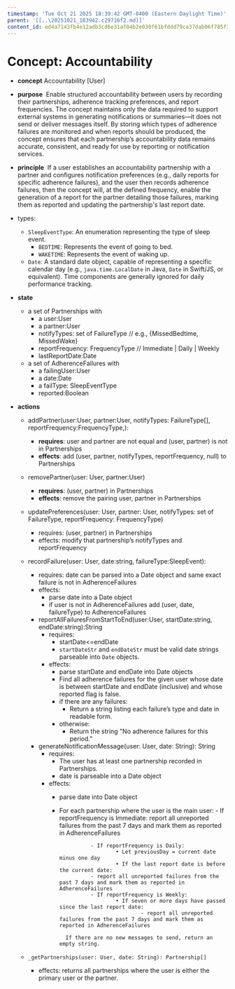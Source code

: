 ```yaml
---
timestamp: 'Tue Oct 21 2025 18:39:42 GMT-0400 (Eastern Daylight Time)'
parent: '[[..\20251021_183942.c29716f2.md]]'
content_id: ed4a7143fb4e12adb3cd6e31af04b2e030f61bfddd79ca37dab06f785f34de29
---
```


# Concept: Accountability

* **concept** Accountability \[User]

* **purpose**     Enable structured accountability between users by recording their partnerships, adherence tracking preferences, and report frequencies. The concept maintains only the data required to support external systems in generating notifications or summaries—it does not send or deliver messages itself. By storing which types of adherence failures are monitored and when reports should be produced, the concept ensures that each partnership’s accountability data remains accurate, consistent, and ready for use by reporting or notification services.

* **principle**     If a user establishes an accountability partnership with a partner and configures notification preferences (e.g., daily reports for specific adherence failures), and the user then records adherence failures, then the concept will, at the defined frequency, enable the generation of a report for the partner detailing those failures, marking them as reported and updating the partnership's last report date.

* types:
  * `SleepEventType`: An enumeration representing the type of sleep event.
    * `BEDTIME`: Represents the event of going to bed.
    * `WAKETIME`: Represents the event of waking up.
  * `Date`: A standard date object, capable of representing a specific calendar day (e.g., `java.time.LocalDate` in Java, `Date` in Swift/JS, or equivalent). Time components are generally ignored for daily performance tracking.

* **state**
  * a set of Partnerships with
    * a user:User
    * a partner:User
    * notifyTypes: set of FailureType // e.g., {MissedBedtime, MissedWake}
    * reportFrequency: FrequencyType // Immediate | Daily | Weekly
    * lastReportDate:Date
  * a set of AdherenceFailures with
    * a failingUser:User
    * a date:Date
    * a failType: SleepEventType
    * reported:Boolean

* **actions**
  * addPartner(user:User, partner:User, notifyTypes: FailureType\[], reportFrequency:FrequencyType,):
    * **requires**: user and partner are not equal and (user, partner) is not in Partnerships
    * **effects**: add (user, partner, notifyTypes, reportFrequency, null) to Partnerships

  * removePartner(user: User, partner:User)
    * **requires**: (user, partner) in Partnerships
    * **effects**: remove the pairing user, partner in Partnerships

  * updatePreferences(user: User, partner: User, notifyTypes: set of FailureType, reportFrequency: FrequencyType)
    * requires: (user, partner) in Partnerships
    * effects: modify that partnership’s notifyTypes and reportFrequency

  * recordFailure(user: User, date:string, failureType:SleepEvent):
    * requires: date can be parsed into a Date object and same exact failure is not in AdherenceFailures
    * effects:
      * parse date into a Date object
      * if user is not in AdherenceFailures add (user, date, failureType) to AdherenceFailures
    * reportAllFailuresFromStartToEnd(user:User, startDate:string, endDate:string):String
      * requires:
        * startDate<=endDate
        * `startDateStr` and `endDateStr` must be valid date strings parseable into `Date` objects.
      * effects:
        * parse startDate and endDate into Date objects
        * Find all adherence failures for the given user whose date is between startDate and endDate (inclusive) and whose reported flag is false.
        * if there are any failures:
          * Return a string listing each failure’s type and date in readable form.
        * otherwise:
          * Return the string "No adherence failures for this period."
    * generateNotificationMessage(user: User, date: String): String
      * requires:
        * The user has at least one partnership recorded in Partnerships.
        * date is parseable into a Date object
      * effects:
        * parse date into Date object
        * For each partnership where the user is the main user:
          \- If reportFrequency is Immediate:
          report all unreported failures from the past 7 days and mark them as reported in AdherenceFailures

          ```
            		- If reportFrequency is Daily:
            				• Let previousDay = current date minus one day
            				• If the last report date is before the current date:
            		- report all unreported failures from the past 7 days and mark them as reported in AdherenceFailures
            		- If reportFrequency is Weekly:
            				• If seven or more days have passed since the last report date:
            						- report all unreported failures from the past 7 days and mark them as reported in AdherenceFailures

            If there are no new messages to send, return an empty string.
          ```

  * `_getPartnerships(user: User, date: String): Partnership[]`
    * effects: returns all partnerships where the user is either the primary user or the partner.
